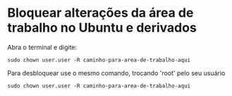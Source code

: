 # Bloquear alterações da área de trabalho no Ubuntu e derivados

Abra o terminal e digite: 
```
sudo chown user.user -R caminho-para-area-de-trabalho-aqui
```

Para desbloquear use o mesmo comando, trocando 'root' pelo seu usuário
```
sudo chown user.user -R caminho-para-area-de-trabalho-aqui
```

<!-- #linux #ubuntu -->